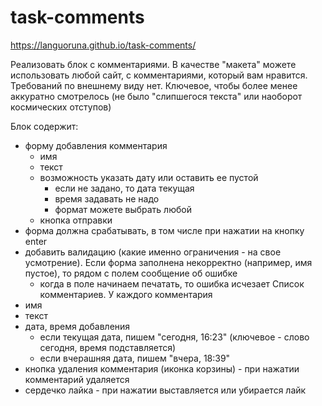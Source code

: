 # task-comments
https://languoruna.github.io/task-comments/

Реализовать блок с комментариями. В качестве "макета" можете использовать любой сайт, с комментариями, который вам нравится. Требований по внешнему виду нет. Ключевое, чтобы более менее аккуратно смотрелось (не было "слипшегося текста" или наоборот космических отступов)

Блок содержит:
- форму добавления комментария
  - имя
  - текст
  - возможность указать дату или оставить ее пустой
    - если не задано, то дата текущая
    - время задавать не надо
    - формат можете выбрать любой
  - кнопка отправки
- форма должна срабатывать, в том числе при нажатии на кнопку enter
- добавить валидацию (какие именно ограничения - на свое усмотрение). Если форма заполнена некорректно (например, имя пустое), то рядом с полем сообщение об ошибке
  - когда в поле начинаем печатать, то ошибка исчезает
Список комментариев. У каждого комментария
- имя
- текст
- дата, время добавления
  - если текущая дата, пишем "сегодня, 16:23" (ключевое - слово сегодня, время подставляется)
  - если вчерашняя дата, пишем "вчера, 18:39"
- кнопка удаления комментария (иконка корзины) - при нажатии комментарий удаляется
- сердечко лайка - при нажатии выставляется или убирается лайк
